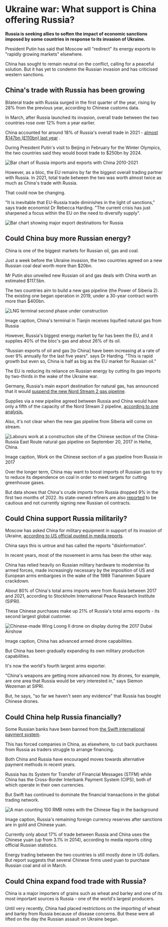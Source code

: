 # Ukraine war: What support is China offering Russia?
**Russia is seeking allies to soften the impact of economic sanctions imposed by some countries in response to its invasion of Ukraine.**

President Putin has said that Moscow will "redirect" its energy exports to "rapidly growing markets" elsewhere.

China has sought to remain neutral on the conflict, calling for a peaceful solution. But it has yet to condemn the Russian invasion and has criticised western sanctions.

## China's trade with Russia has been growing

Bilateral trade with Russia surged in the first quarter of the year, rising by 28% from the previous year, according to Chinese customs data.

In March, after Russia launched its invasion, overall trade between the two countries rose over 12% from a year earlier.

China accounted for around 18% of Russia's overall trade in 2021 - [almost $147bn (£110bn) last year](http://www.customs.gov.cn/customs/302249/zfxxgk/2799825/302274/302277/302276/4127455/index.html) .

During President Putin's visit to Beijing in February for the Winter Olympics, the two countries said they would boost trade to $250bn by 2024.

![Bar chart of Russia imports and exports with China 2010-2021](https://ichef.bbci.co.uk/news/1024/cpsprodpb/4088/production/_123502561_russia_china_trade.png)

However, as a bloc, the EU remains by far the biggest overall trading partner with Russia. In 2021, total trade between the two was worth almost twice as much as China's trade with Russia.

That could now be changing.

"It is inevitable that EU-Russia trade diminishes in the light of sanctions," says trade economist Dr Rebecca Harding. "The current crisis has just sharpened a focus within the EU on the need to diversify supply".

![Bar chart showing major export destinations for Russia](https://ichef.bbci.co.uk/news/1024/cpsprodpb/B5B8/production/_123502564_russia_export_destinations.png)

## Could China buy more Russian energy?

China is one of the biggest markets for Russian oil, gas and coal.

Just a week before the Ukraine invasion, the two countries agreed on a new Russian coal deal worth more than $20bn.

Mr Putin also unveiled new Russian oil and gas deals with China worth an estimated $117.5bn.

The two countries aim to build a new gas pipeline (the Power of Siberia 2). The existing one began operation in 2019, under a 30-year contract worth more than $400bn.

![LNG terminal second phase under construction](https://ichef.bbci.co.uk/news/976/cpsprodpb/8A6F/production/_123493453_tianjin_lng_gettyimages-1340855846.jpg)

Image caption, China's terminal in Tianjin receives liquified natural gas from Russia

However, Russia's biggest energy market by far has been the EU, and it supplies 40% of the bloc's gas and about 26% of its oil.

"Russian exports of oil and gas [to China] have been increasing at a rate of over 9% annually for the last five years". says Dr Harding. "This is rapid growth but even so, China is half as big as the EU market for Russian oil."

The EU is reducing its reliance on Russian energy by cutting its gas imports by two-thirds in the wake of the Ukraine war.

Germany, Russia's main export destination for natural gas, has announced that it would [suspend the new Nord Stream 2 gas pipeline](https://www.bbc.co.uk/news/world-europe-60131520).

Supplies via a new pipeline agreed between Russia and China would have only a fifth of the capacity of the Nord Stream 2 pipeline, [according to one analysis.](https://www.aspistrategist.org.au/chinese-market-wont-dampen-the-effects-of-economic-sanctions-on-russia/)

Also, it's not clear when the new gas pipeline from Siberia will come on stream.

![Labours work at a construction site of the Chinese section of the China-Russia East Route natural gas pipeline on September 20, 2017 in Heihe, China.](https://ichef.bbci.co.uk/news/976/cpsprodpb/723E/production/_123464292_china_russia_2017_gettyimages-850658606.jpg)

Image caption, Work on the Chinese section of a gas pipeline from Russia in 2017

Over the longer term, China may want to boost imports of Russian gas to try to reduce its dependence on coal in order to meet targets for cutting greenhouse gases.

But data shows that China's crude imports from Russia dropped 9% in the first two months of 2022. Its state-owned refiners are also [reported](https://www.reuters.com/business/energy/exclusive-china-state-refiners-shun-new-russian-oil-trades-teapots-fly-under-2022-04-06/) to be cautious and not currently signing new Russian oil contracts.

## Could China support Russia militarily?

Moscow has asked China for military equipment in support of its invasion of Ukraine, [according to US official quoted in media reports](https://www.bbc.co.uk/news/world-asia-china-60732486).

China says this is untrue and has called the reports "disinformation".

In recent years, most of the movement in arms has been the other way.

China has relied heavily on Russian military hardware to modernise its armed forces, made increasingly necessary by the imposition of US and European arms embargoes in the wake of the 1989 Tiananmen Square crackdown.

About 80% of China's total arms imports were from Russia between 2017 and 2021, according to Stockholm International Peace Research Institute (SIPRI).

These Chinese purchases make up 21% of Russia's total arms exports - its second largest global customer.

![Chinese-made Wing Loong II drone on display during the 2017 Dubai Airshow](https://ichef.bbci.co.uk/news/976/cpsprodpb/17F6A/production/_124145189_gettyimages-874053454.jpg)

Image caption, China has advanced armed drone capabilities.

But China has been gradually expanding its own military production capabilities.

It's now the world's fourth largest arms exporter.

"China's weapons are getting more advanced now. Its drones, for example, are one area that Russia would be very interested in," says Siemon Wezeman at SIPRI.

But, he says, "so far we haven't seen any evidence" that Russia has bought Chinese drones.

## Could China help Russia financially?

Some Russian banks have been banned from [the Swift international payment system](https://www.bbc.co.uk/news/business-60521822).

This has forced companies in China, as elsewhere, to cut back purchases from Russia as traders struggle to arrange financing.

Both China and Russia have encouraged moves towards alternative payment methods in recent years.

Russia has its System for Transfer of Financial Messages (STFM) while China has the Cross-Border Interbank Payment System (CIPS), both of which operate in their own currencies.

But Swift has continued to dominate the financial transactions in the global trading network.

![A man counting 100 RMB notes with the Chinese flag in the background](https://ichef.bbci.co.uk/news/976/cpsprodpb/1314A/production/_124145187_chineseyuan.jpg)

Image caption, Russia's remaining foreign currency reserves after sanctions are in gold and Chinese yuan.

Currently only about 17% of trade between Russia and China uses the Chinese yuan (up from 3.1% in 2014), according to media reports citing official Russian statistics.

Energy trading between the two countries is still mostly done in US dollars. But report suggests that several Chinese firms used yuan to purchase Russian coal and oil in March.

## Could China expand food trade with Russia?

China is a major importers of grains such as wheat and barley and one of its most important sources is Russia - one of the world's largest producers.

Until very recently, China had placed restrictions on the importing of wheat and barley from Russia because of disease concerns. But these were all lifted on the day the Russian assault on Ukraine began.